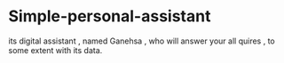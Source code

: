 # Simple-personal-assistant
its digital assistant , named Ganehsa , who will answer your all quires , to some extent with its data. 
